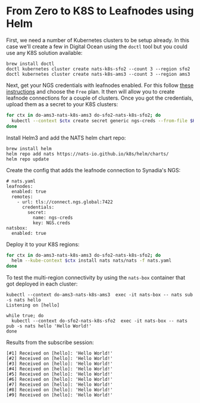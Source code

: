# From Zero to K8S to Leafnodes using Helm

First, we need a number of Kubernetes clusters to be setup already. In this case we'll create a few in Digital Ocean using the `doctl` tool but you could use any K8S solution available:

```text
brew install doctl
doctl kubernetes cluster create nats-k8s-sfo2 --count 3 --region sfo2
doctl kubernetes cluster create nats-k8s-ams3 --count 3 --region ams3
```

Next, get your NGS credentials with leafnodes enabled. For this follow [these instructions](https://app.ngs.global/accounts/new/plans) and choose the `Free` plan. It then will allow you to create leafnode connections for a couple of clusters. Once you got the credentials, upload them as a secret to your K8S clusters:

```bash
for ctx in do-ams3-nats-k8s-ams3 do-sfo2-nats-k8s-sfo2; do
  kubectl --context $ctx create secret generic ngs-creds --from-file $HOME/.nkeys/creds/synadia/NGS/NGS.creds
done
```

Install Helm3 and add the NATS helm chart repo:

```text
brew install helm
helm repo add nats https://nats-io.github.io/k8s/helm/charts/
helm repo update
```

Create the config that adds the leafnode connection to Synadia's NGS:

```text
# nats.yaml
leafnodes:
  enabled: true
  remotes:
    - url: tls://connect.ngs.global:7422
      credentials:
        secret:
          name: ngs-creds
          key: NGS.creds
natsbox:
  enabled: true
```

Deploy it to your K8S regions:

```bash
for ctx in do-ams3-nats-k8s-ams3 do-sfo2-nats-k8s-sfo2; do
  helm --kube-context $ctx install nats nats/nats -f nats.yaml
done
```

To test the multi-region connectivity by using the `nats-box` container that got deployed in each cluster:

```text
kubectl --context do-ams3-nats-k8s-ams3  exec -it nats-box -- nats sub -s nats hello
Listening on [hello]

while true; do
  kubectl --context do-sfo2-nats-k8s-sfo2  exec -it nats-box -- nats pub -s nats hello 'Hello World!'
done
```

Results from the subscribe session:

```text
[#1] Received on [hello]: 'Hello World!'
[#2] Received on [hello]: 'Hello World!'
[#3] Received on [hello]: 'Hello World!'
[#4] Received on [hello]: 'Hello World!'
[#5] Received on [hello]: 'Hello World!'
[#6] Received on [hello]: 'Hello World!'
[#7] Received on [hello]: 'Hello World!'
[#8] Received on [hello]: 'Hello World!'
[#9] Received on [hello]: 'Hello World!'
```

